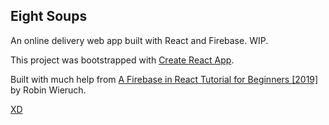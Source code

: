 ## Eight Soups

An online delivery web app built with React and Firebase. WIP.

This project was bootstrapped with [Create React App](https://github.com/facebook/create-react-app).

Built with much help from [A Firebase in React Tutorial for Beginners [2019]](https://www.robinwieruch.de/complete-firebase-authentication-react-tutorial) by Robin Wieruch.

[XD](https://xd.adobe.com/view/6c03e00e-5288-4290-98cc-03948f8161d9-3950/)